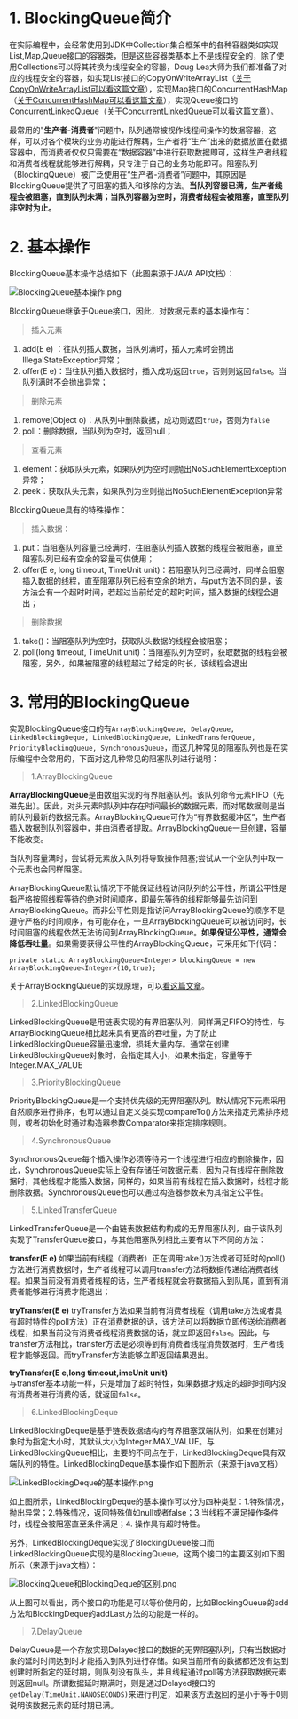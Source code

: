 
# 1. BlockingQueue简介 #
在实际编程中，会经常使用到JDK中Collection集合框架中的各种容器类如实现List,Map,Queue接口的容器类，但是这些容器类基本上不是线程安全的，除了使用Collections可以将其转换为线程安全的容器，Doug Lea大师为我们都准备了对应的线程安全的容器，如实现List接口的CopyOnWriteArrayList（[关于CopyOnWriteArrayList可以看这篇文章](https://juejin.im/post/5aeeb55f5188256715478c21)），实现Map接口的ConcurrentHashMap（[关于ConcurrentHashMap可以看这篇文章](https://juejin.im/post/5aeeaba8f265da0b9d781d16)），实现Queue接口的ConcurrentLinkedQueue（[关于ConcurrentLinkedQueue可以看这篇文章](https://juejin.im/post/5aeeae756fb9a07ab11112af)）。

最常用的"**生产者-消费者**"问题中，队列通常被视作线程间操作的数据容器，这样，可以对各个模块的业务功能进行解耦，生产者将“生产”出来的数据放置在数据容器中，而消费者仅仅只需要在“数据容器”中进行获取数据即可，这样生产者线程和消费者线程就能够进行解耦，只专注于自己的业务功能即可。阻塞队列（BlockingQueue）被广泛使用在“生产者-消费者”问题中，其原因是BlockingQueue提供了可阻塞的插入和移除的方法。**当队列容器已满，生产者线程会被阻塞，直到队列未满；当队列容器为空时，消费者线程会被阻塞，直至队列非空时为止。**
    
# 2. 基本操作 #

BlockingQueue基本操作总结如下（此图来源于JAVA API文档）：

![BlockingQueue基本操作.png](https://github.com/fancycoderzf/Java-concurrency/blob/master/19.%E5%B9%B6%E5%8F%91%E5%AE%B9%E5%99%A8%E4%B9%8BBlockingQueue/BlockingQueue%E5%9F%BA%E6%9C%AC%E6%93%8D%E4%BD%9C.png)

BlockingQueue继承于Queue接口，因此，对数据元素的基本操作有：

> 插入元素

1. add(E e) ：往队列插入数据，当队列满时，插入元素时会抛出IllegalStateException异常；
2. offer(E e)：当往队列插入数据时，插入成功返回`true`，否则则返回`false`。当队列满时不会抛出异常；

> 删除元素

1. remove(Object o)：从队列中删除数据，成功则返回`true`，否则为`false`
2. poll：删除数据，当队列为空时，返回null；

> 查看元素

1. element：获取队头元素，如果队列为空时则抛出NoSuchElementException异常；
2. peek：获取队头元素，如果队列为空则抛出NoSuchElementException异常

BlockingQueue具有的特殊操作：

> 插入数据：

1. put：当阻塞队列容量已经满时，往阻塞队列插入数据的线程会被阻塞，直至阻塞队列已经有空余的容量可供使用；
2. offer(E e, long timeout, TimeUnit unit)：若阻塞队列已经满时，同样会阻塞插入数据的线程，直至阻塞队列已经有空余的地方，与put方法不同的是，该方法会有一个超时时间，若超过当前给定的超时时间，插入数据的线程会退出；

> 删除数据

1. take()：当阻塞队列为空时，获取队头数据的线程会被阻塞；
2. poll(long timeout, TimeUnit unit)：当阻塞队列为空时，获取数据的线程会被阻塞，另外，如果被阻塞的线程超过了给定的时长，该线程会退出


# 3. 常用的BlockingQueue #
实现BlockingQueue接口的有`ArrayBlockingQueue, DelayQueue, LinkedBlockingDeque, LinkedBlockingQueue, LinkedTransferQueue, PriorityBlockingQueue, SynchronousQueue`，而这几种常见的阻塞队列也是在实际编程中会常用的，下面对这几种常见的阻塞队列进行说明：

> 1.ArrayBlockingQueue

**ArrayBlockingQueue**是由数组实现的有界阻塞队列。该队列命令元素FIFO（先进先出）。因此，对头元素时队列中存在时间最长的数据元素，而对尾数据则是当前队列最新的数据元素。ArrayBlockingQueue可作为“有界数据缓冲区”，生产者插入数据到队列容器中，并由消费者提取。ArrayBlockingQueue一旦创建，容量不能改变。

当队列容量满时，尝试将元素放入队列将导致操作阻塞;尝试从一个空队列中取一个元素也会同样阻塞。

ArrayBlockingQueue默认情况下不能保证线程访问队列的公平性，所谓公平性是指严格按照线程等待的绝对时间顺序，即最先等待的线程能够最先访问到ArrayBlockingQueue。而非公平性则是指访问ArrayBlockingQueue的顺序不是遵守严格的时间顺序，有可能存在，一旦ArrayBlockingQueue可以被访问时，长时间阻塞的线程依然无法访问到ArrayBlockingQueue。**如果保证公平性，通常会降低吞吐量**。如果需要获得公平性的ArrayBlockingQueue，可采用如下代码：

    private static ArrayBlockingQueue<Integer> blockingQueue = new ArrayBlockingQueue<Integer>(10,true);

关于ArrayBlockingQueue的实现原理，可以[看这篇文章](https://juejin.im/post/5aeebdb26fb9a07aa83ea17e)。


> 2.LinkedBlockingQueue

LinkedBlockingQueue是用链表实现的有界阻塞队列，同样满足FIFO的特性，与ArrayBlockingQueue相比起来具有更高的吞吐量，为了防止LinkedBlockingQueue容量迅速增，损耗大量内存。通常在创建LinkedBlockingQueue对象时，会指定其大小，如果未指定，容量等于Integer.MAX_VALUE


> 3.PriorityBlockingQueue

PriorityBlockingQueue是一个支持优先级的无界阻塞队列。默认情况下元素采用自然顺序进行排序，也可以通过自定义类实现compareTo()方法来指定元素排序规则，或者初始化时通过构造器参数Comparator来指定排序规则。

> 4.SynchronousQueue

SynchronousQueue每个插入操作必须等待另一个线程进行相应的删除操作，因此，SynchronousQueue实际上没有存储任何数据元素，因为只有线程在删除数据时，其他线程才能插入数据，同样的，如果当前有线程在插入数据时，线程才能删除数据。SynchronousQueue也可以通过构造器参数来为其指定公平性。


> 5.LinkedTransferQueue

LinkedTransferQueue是一个由链表数据结构构成的无界阻塞队列，由于该队列实现了TransferQueue接口，与其他阻塞队列相比主要有以下不同的方法：
 
**transfer(E e)**
如果当前有线程（消费者）正在调用take()方法或者可延时的poll()方法进行消费数据时，生产者线程可以调用transfer方法将数据传递给消费者线程。如果当前没有消费者线程的话，生产者线程就会将数据插入到队尾，直到有消费者能够进行消费才能退出；

**tryTransfer(E e)**
tryTransfer方法如果当前有消费者线程（调用take方法或者具有超时特性的poll方法）正在消费数据的话，该方法可以将数据立即传送给消费者线程，如果当前没有消费者线程消费数据的话，就立即返回`false`。因此，与transfer方法相比，transfer方法是必须等到有消费者线程消费数据时，生产者线程才能够返回。而tryTransfer方法能够立即返回结果退出。

**tryTransfer(E e,long timeout,imeUnit unit)**</br>
与transfer基本功能一样，只是增加了超时特性，如果数据才规定的超时时间内没有消费者进行消费的话，就返回`false`。


> 6.LinkedBlockingDeque

LinkedBlockingDeque是基于链表数据结构的有界阻塞双端队列，如果在创建对象时为指定大小时，其默认大小为Integer.MAX_VALUE。与LinkedBlockingQueue相比，主要的不同点在于，LinkedBlockingDeque具有双端队列的特性。LinkedBlockingDeque基本操作如下图所示（来源于java文档）

![LinkedBlockingDeque的基本操作.png](https://github.com/fancycoderzf/Java-concurrency/blob/master/19.%E5%B9%B6%E5%8F%91%E5%AE%B9%E5%99%A8%E4%B9%8BBlockingQueue/LinkedBlockingDeque%E7%9A%84%E5%9F%BA%E6%9C%AC%E6%93%8D%E4%BD%9C.png)



如上图所示，LinkedBlockingDeque的基本操作可以分为四种类型：1.特殊情况，抛出异常；2.特殊情况，返回特殊值如null或者false；3.当线程不满足操作条件时，线程会被阻塞直至条件满足；4. 操作具有超时特性。

另外，LinkedBlockingDeque实现了BlockingDueue接口而LinkedBlockingQueue实现的是BlockingQueue，这两个接口的主要区别如下图所示（来源于java文档）：


![BlockingQueue和BlockingDeque的区别.png](https://github.com/fancycoderzf/Java-concurrency/blob/master/19.%E5%B9%B6%E5%8F%91%E5%AE%B9%E5%99%A8%E4%B9%8BBlockingQueue/BlockingQueue%E5%92%8CBlockingDeque%E7%9A%84%E5%8C%BA%E5%88%AB.png)

从上图可以看出，两个接口的功能是可以等价使用的，比如BlockingQueue的add方法和BlockingDeque的addLast方法的功能是一样的。

> 7.DelayQueue

DelayQueue是一个存放实现Delayed接口的数据的无界阻塞队列，只有当数据对象的延时时间达到时才能插入到队列进行存储。如果当前所有的数据都还没有达到创建时所指定的延时期，则队列没有队头，并且线程通过poll等方法获取数据元素则返回null。所谓数据延时期满时，则是通过Delayed接口的`getDelay(TimeUnit.NANOSECONDS)`来进行判定，如果该方法返回的是小于等于0则说明该数据元素的延时期已满。



